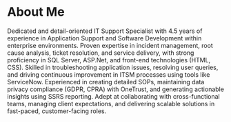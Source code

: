 # About Me

Dedicated and detail-oriented IT Support Specialist with 4.5 years of experience in Application Support and Software Development within enterprise environments. Proven expertise in incident management, root cause analysis, ticket resolution, and service delivery, with strong proficiency in SQL Server, ASP.Net, and front-end technologies (HTML, CSS). Skilled in troubleshooting application issues, resolving user queries, and driving continuous improvement in ITSM processes using tools like ServiceNow. Experienced in creating detailed SOPs, maintaining data privacy compliance (GDPR, CPRA) with OneTrust, and generating actionable insights using SSRS reporting. Adept at collaborating with cross-functional teams, managing client expectations, and delivering scalable solutions in fast-paced, customer-facing roles.

